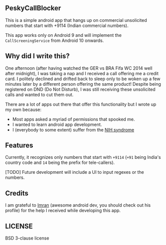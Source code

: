 PeskyCallBlocker
----------------

This is a simple android app that hangs up on commercial unsolicited numbers
that start with +9114 (Indian commercial numbers).

This app works only on Android 9 and will implement the `CallScreeningService`
from Android 10 onwards.

Why did I write this?
----------------------

One afternoon (after having watched the GER vs BRA Fifa WC 2014 well after midnight),
I was taking a nap and I received a call offering me a credit card. I politely
declined and drifted back to sleep only to be woken up a few minutes later by a
different person offering the same product! Despite being registered on DND (Do
Not Disturb), I was still receiving these unsolicited calls and wanted to cut
them out.

There are a lot of apps out there that offer this functionality but I wrote up
my own because:
* Most apps asked a myriad of permissions that spooked me.
* I wanted to learn android app development.
* I (everybody to some extent) suffer from the
  [NIH syndrome](https://en.wikipedia.org/wiki/Not_invented_here)

Features
--------

Currently, it recognizes only numbers that start with `+9114` (`+91` being India's
country code and `14` being the prefix for tele-callers).

[TODO] Future development will include a UI to input regexes or the numbers.

Credits
-------

I am grateful to [Imran](https://github.com/imran0101) (awesome android dev, you
should check out his profile) for the help I received while developing this app.

LICENSE
--------

BSD 3-clause license
